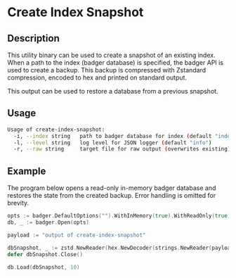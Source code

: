 # Create Index Snapshot

## Description

This utility binary can be used to create a snapshot of an existing index. When a path to the index (badger database) is specified, the badger API is used to create a backup. This backup is compressed with Zstandard compression, encoded to hex and printed on standard output.

This output can be used to restore a database from a previous snapshot.

## Usage

```sh
Usage of create-index-snapshot:
  -i, --index string   path to badger database for index (default "index")
  -l, --level string   log level for JSON logger (default "info")
  -r, --raw string     target file for raw output (overwrites existing)
```

## Example

The program below opens a read-only in-memory badger database and restores the state from the created backup. Error handling is omitted for brevity.

```go
opts := badger.DefaultOptions("").WithInMemory(true).WithReadOnly(true).WithLogger(nil)
db, _ := badger.Open(opts)

payload := "output of create-index-snapshot"

dbSnapshot, _ := zstd.NewReader(hex.NewDecoder(strings.NewReader(payload)))
defer dbSnapshot.Close()

db.Load(dbSnapshot, 10)
```
